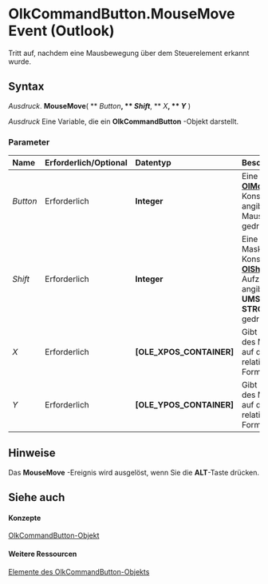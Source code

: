 
# OlkCommandButton.MouseMove Event (Outlook)

Tritt auf, nachdem eine Mausbewegung über dem Steuerelement erkannt wurde.


## Syntax

 _Ausdruck_. **MouseMove**( ** _Button_**, ** _Shift_**, ** _X_**, ** _Y_** )

 _Ausdruck_ Eine Variable, die ein **OlkCommandButton** -Objekt darstellt.


### Parameter



|**Name**|**Erforderlich/Optional**|**Datentyp**|**Beschreibung**|
|:-----|:-----|:-----|:-----|
| _Button_|Erforderlich|**Integer**|Eine  **[OlMouseButton](f654f074-f7e7-6128-9d7d-8ec6adbfe5f7.md)** -Konstante, die angibt, welche Maustaste gedrückt wurde.|
| _Shift_|Erforderlich|**Integer**|Eine bitweise OR-Maske von Konstanten in der  **[OlShiftState](f71dd27d-6930-1450-e8e9-11ab1eace6ca.md)** -Aufzählung, die angibt, ob die **UMSCHALTTASTE**,  **STRG** oder **ALT** gedrückt wurde.|
| _X_|Erforderlich|**[OLE_XPOS_CONTAINER]**|Gibt die Position des Mauszeigers auf der X-Achse relativ zum Formular an.|
| _Y_|Erforderlich|**[OLE_YPOS_CONTAINER]**|Gibt die Position des Mauszeigers auf der Y-Achse relativ zum Formular an.|

## Hinweise

Das  **MouseMove** -Ereignis wird ausgelöst, wenn Sie die **ALT**-Taste drücken.


## Siehe auch


#### Konzepte


[OlkCommandButton-Objekt](bb150211-d50a-130b-91f0-1129dba8f378.md)
#### Weitere Ressourcen


[Elemente des OlkCommandButton-Objekts](http://msdn.microsoft.com/library/de26575e-23dc-f1f1-c64a-e58a4b1c51cb%28Office.15%29.aspx)